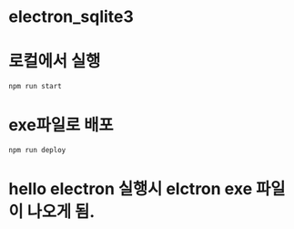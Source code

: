 # electron_sqlite3

# 로컬에서 실행
    npm run start

# exe파일로 배포
    npm run deploy

# hello electron 실행시 elctron exe 파일이 나오게 됨.